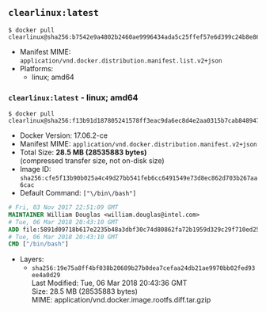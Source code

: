 ## `clearlinux:latest`

```console
$ docker pull clearlinux@sha256:b7542e9a4802b2460ae9996434ada5c25ffef57e6d399c24b8e8696c8c0b3fce
```

-	Manifest MIME: `application/vnd.docker.distribution.manifest.list.v2+json`
-	Platforms:
	-	linux; amd64

### `clearlinux:latest` - linux; amd64

```console
$ docker pull clearlinux@sha256:f13b91d187805241578ff3eac9da6ec8d4e2aa0315b7cab8489471ac389876bd
```

-	Docker Version: 17.06.2-ce
-	Manifest MIME: `application/vnd.docker.distribution.manifest.v2+json`
-	Total Size: **28.5 MB (28535883 bytes)**  
	(compressed transfer size, not on-disk size)
-	Image ID: `sha256:cfe5f13b90b025a4c49d27bb541feb6cc6491549e73d8ec862d703b267aa6cac`
-	Default Command: `["\/bin\/bash"]`

```dockerfile
# Fri, 03 Nov 2017 22:51:09 GMT
MAINTAINER William Douglas <william.douglas@intel.com>
# Tue, 06 Mar 2018 20:43:10 GMT
ADD file:5891d09718b617e2235b48a3dbf30c74d80862fa72b1959d329c29f710ed2532 in / 
# Tue, 06 Mar 2018 20:43:10 GMT
CMD ["/bin/bash"]
```

-	Layers:
	-	`sha256:19e75a8ff4bf038b20689b27b0dea7cefaa24db21ae9970bb02fed93ee4a0d29`  
		Last Modified: Tue, 06 Mar 2018 20:43:36 GMT  
		Size: 28.5 MB (28535883 bytes)  
		MIME: application/vnd.docker.image.rootfs.diff.tar.gzip

